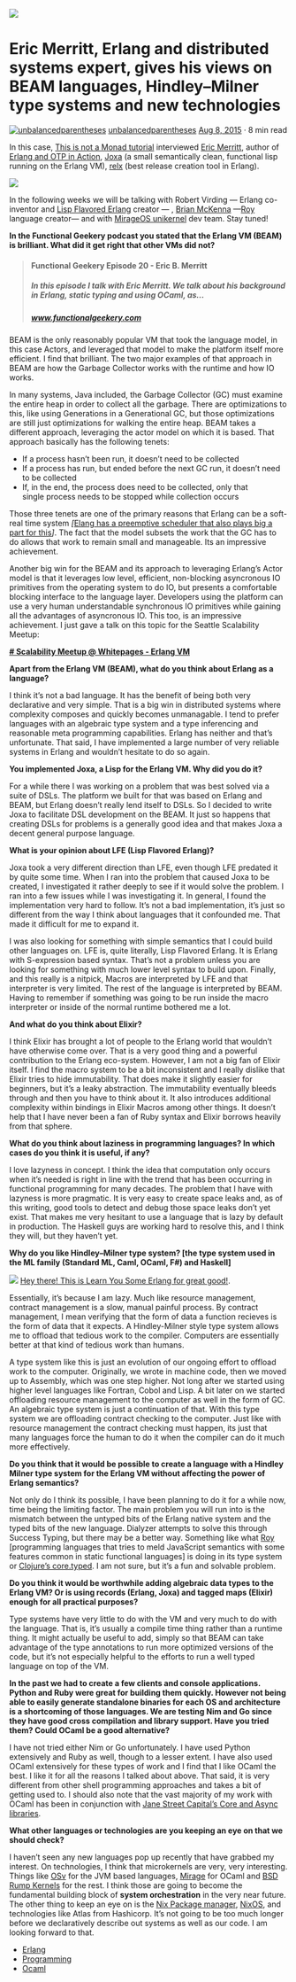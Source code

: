![](https://miro.medium.com/max/1600/1*Bvd7l2Q-OmEhkVC2qcclJA.png)

# Eric Merritt, Erlang and distributed systems expert, gives his views on BEAM languages, Hindley–Milner type systems and new technologies

[![unbalancedparentheses](https://miro.medium.com/fit/c/96/96/2*p2NbnNI4sEc75QvzOZ1gaA.jpeg)](https://notamonadtutorial.com/@federicocarrone?source=post_page-----a09b15f53a2f----------------------)
[unbalancedparentheses](https://notamonadtutorial.com/@federicocarrone?source=post_page-----a09b15f53a2f----------------------)
[Aug 8, 2015](https://notamonadtutorial.com/eric-merritt-erlang-and-distributed-systems-expert-gives-his-views-on-beam-languages-hindley-a09b15f53a2f?source=post_page-----a09b15f53a2f----------------------) · 8 min read

In this case, [This is not a Monad tutorial](https://medium.com/this-is-not-a-monad-tutorial) interviewed [Eric Merritt](https://twitter.com/ericbmerritt), author of [Erlang and OTP in Action](http://www.manning.com/logan/), [Joxa](http://joxa.org/) (a small semantically clean, functional lisp running on the Erlang VM), [relx](https://github.com/erlware/relx) (best release creation tool in Erlang).


![](https://miro.medium.com/max/400/1*XCrgX6wctMhx0GLjNQS9nw.jpeg)

In the following weeks we will be talking with Robert Virding — Erlang co-inventor and [Lisp Flavored Erlang](http://lfe.io/) creator — , [Brian McKenna](https://github.com/puffnfresh) —[Roy](https://github.com/puffnfresh/roy) language creator— and with [MirageOS unikernel](https://mirage.io/) dev team. Stay tuned!

**In the Functional Geekery podcast you stated that the Erlang VM (BEAM) is brilliant. What did it get right that other VMs did not?**


>#### Functional Geekery Episode 20 - Eric B. Merritt
>##### In this episode I talk with Eric Merritt. We talk about his background in Erlang, static typing and using OCaml, as…
>##### www.functionalgeekery.com
    
  BEAM is the only reasonably popular VM that took the language model, in this case Actors, and leveraged that model to make the platform itself more efficient. I find that brilliant. The two major examples of that approach in BEAM are how the Garbage Collector works with the runtime and how IO works.

In many systems, Java included, the Garbage Collector (GC) must examine the entire heap in order to collect all the garbage. There are optimizations to this, like using Generations in a Generational GC, but those optimizations are still just optimizations for walking the entire heap. BEAM takes a different approach, leveraging the actor model on which it is based. That approach basically has the following tenets:

-   If a process hasn’t been run, it doesn’t need to be collected
-   If a process has run, but ended before the next GC run, it doesn’t need  
    to be collected
-   If, in the end, the process does need to be collected, only that  
    single process needs to be stopped while collection occurs

Those three tenets are one of the primary reasons that Erlang can be a soft-real time system _[_[Elang has a preemptive scheduler that also plays big a part for this](http://jlouisramblings.blogspot.com.ar/2013/01/how-erlang-does-scheduling.html)_]_. The fact that the model subsets the work that the GC has to do allows that work to remain small and manageable. Its an impressive achievement.

Another big win for the BEAM and its approach to leveraging Erlang’s Actor model is that it leverages low level, efficient, non-blocking asyncronous IO primitives from the operating system to do IO, but presents a comfortable blocking interface to the language layer. Developers using the platform can use a very human understandable synchronous IO primitives while gaining all the advantages of asyncronous IO. This too, is an impressive achievement. I just gave a talk on this topic for the Seattle Scalability Meetup:

**[# Scalability Meetup @ Whitepages - Erlang VM](https://www.youtube.com/watch?v=PwWIN6vk62Q)**

**Apart from the Erlang VM (BEAM), what do you think about Erlang as a language?**

I think it’s not a bad language. It has the benefit of being both very declarative and very simple. That is a big win in distributed systems where complexity composes and quickly becomes unmanagable. I tend to prefer languages with an algebraic type system and a type inferencing and reasonable meta programming capabilities. Erlang has neither and that’s unfortunate. That said, I have implemented a large number of very reliable systems in Erlang and wouldn’t hesitate to do so again.

**You implemented Joxa, a Lisp for the Erlang VM. Why did you do it?**

For a while there I was working on a problem that was best solved via a suite of DSLs. The platform we built for that was based on Erlang and BEAM, but Erlang doesn’t really lend itself to DSLs. So I decided to write Joxa to facilitate DSL development on the BEAM. It just so happens that creating DSLs for problems is a generally good idea and that makes Joxa a decent general purpose language.

**What is your opinion about LFE (Lisp Flavored Erlang)?**

Joxa took a very different direction than LFE, even though LFE predated it by quite some time. When I ran into the problem that caused Joxa to be created, I investigated it rather deeply to see if it would solve the problem. I ran into a few issues while I was investigating it. In general, I found the implementation very hard to follow. It’s not a bad implementation, it’s just so different from the way I think about languages that it confounded me. That made it difficult for me to expand it.

I was also looking for something with simple semantics that I could build other languages on. LFE is, quite literally, Lisp Flavored Erlang. It is Erlang with S-expression based syntax. That’s not a problem unless you are looking for something with much lower level syntax to build upon. Finally, and this really is a nitpick, Macros are interpreted by LFE and that interpreter is very limited. The rest of the language is interpreted by BEAM. Having to remember if something was going to be run inside the macro interpreter or inside of the normal runtime bothered me a lot.

**And what do you think about Elixir?**

I think Elixir has brought a lot of people to the Erlang world that wouldn’t have otherwise come over. That is a very good thing and a powerful contribution to the Erlang eco-system. However, I am not a big fan of Elixir itself. I find the macro system to be a bit inconsistent and I really dislike that Elixir tries to hide immutability. That does make it slightly easier for beginners, but it’s a leaky abstraction. The immutability eventually bleeds through and then you have to think about it. It also introduces additional complexity within bindings in Elixir Macros among other things. It doesn’t help that I have never been a fan of Ruby syntax and Elixir borrows heavily from that sphere.

**What do you think about laziness in programming languages? In which cases do you think it is useful, if any?**

I love lazyness in concept. I think the idea that computation only occurs when it’s needed is right in line with the trend that has been occurring in functional programming for many decades. The problem that I have with lazyness is more pragmatic. It is very easy to create space leaks and, as of this writing, good tools to detect and debug those space leaks don’t yet exist. That makes me very hesitant to use a language that is lazy by default in production. The Haskell guys are working hard to resolve this, and I think they will, but they haven’t yet.


**Why do you like Hindley–Milner type system? [the type system used in the ML family (Standard ML, Caml, OCaml, F#) and Haskell]**

![](https://miro.medium.com/max/284/1*TKFIhHLhfGTz5uMBn6NfkQ.png)
[Hey there! This is Learn You Some Erlang for great good!](https://learnyousomeerlang.com/).


Essentially, it’s because I am lazy. Much like resource management, contract management is a slow, manual painful process. By contract management, I mean verifying that the form of data a function recieves is the form of data that it expects. A Hindley-Milner style type system allows me to offload that tedious work to the compiler. Computers are essentially better at that kind of tedious work than humans.

A type system like this is just an evolution of our ongoing effort to offload work to the computer. Originally, we wrote in machine code, then we moved up to Assembly, which was one step higher. Not long after we started using higher level languages like Fortran, Cobol and Lisp. A bit later on we started offloading resource management to the computer as well in the form of GC. An algebraic type system is just a continuation of that. With this type system we are offloading contract checking to the computer. Just like with resource management the contract checking must happen, its just that many languages force the human to do it when the compiler can do it much more effectively.

**Do you think that it would be possible to create a language with a Hindley Milner type system for the Erlang VM without affecting the power of Erlang semantics?**

Not only do I think its possible, I have been planning to do it for a while now, time being the limiting factor. The main problem you will run into is the mismatch between the untyped bits of the Erlang native system and the typed bits of the new language. Dialyzer attempts to solve this through Success Typing, but there may be a better way. Something like what [Roy](http://roy.brianmckenna.org/) [programming languages that tries to meld JavaScript semantics with some features common in static functional languages] is doing in its type system or [Clojure’s core.typed](https://github.com/clojure/core.typed). I am not sure, but it’s a fun and solvable problem.

**Do you think it would be worthwhile adding algebraic data types to the Erlang VM? Or is using records (Erlang, Joxa) and tagged maps (Elixir) enough for all practical purposes?**

Type systems have very little to do with the VM and very much to do with the language. That is, it’s usually a compile time thing rather than a runtime thing. It might actually be useful to add, simply so that BEAM can take advantage of the type annotations to run more optimized versions of the code, but it’s not especially helpful to the efforts to run a well typed language on top of the VM.

**In the past we had to create a few clients and console applications. Python and Ruby were great for building them quickly. However not being able to easily generate standalone binaries for each OS and architecture is a shortcoming of those languages. We are testing Nim and Go since they have good cross compilation and library support. Have you tried them? Could OCaml be a good alternative?**

I have not tried either Nim or Go unfortunately. I have used Python extensively and Ruby as well, though to a lesser extent. I have also used OCaml extensively for these types of work and I find that I like OCaml the best. I like it for all the reasons I talked about above. That said, it is very different from other shell programming approaches and takes a bit of getting used to. I should also note that the vast majority of my work with OCaml has been in conjunction with [Jane Street Capital’s Core and Async libraries](https://janestreet.github.io/).

**What other languages or technologies are you keeping an eye on that we should check?**

I haven’t seen any new languages pop up recently that have grabbed my interest. On technologies, I think that microkernels are very, very interesting. Things like [OSv](http://osv.io/) for the JVM based languages, [Mirage](https://mirage.io/) for OCaml and [BSD Rump Kernels](http://rumpkernel.org/) for the rest. I think those are going to become the fundamental building block of **system orchestration** in the very near future. The other thing to keep an eye on is the [Nix Package manager](https://nixos.org/nix/), [NixOS](https://nixos.org/), and technologies like Atlas from Hashicorp. It’s not going to be too much longer before we declaratively describe out systems as well as our code. I am looking forward to that.

-   [Erlang](https://notamonadtutorial.com/tagged/erlang)
-   [Programming](https://notamonadtutorial.com/tagged/programming)
-   [Ocaml](https://notamonadtutorial.com/tagged/ocaml)
